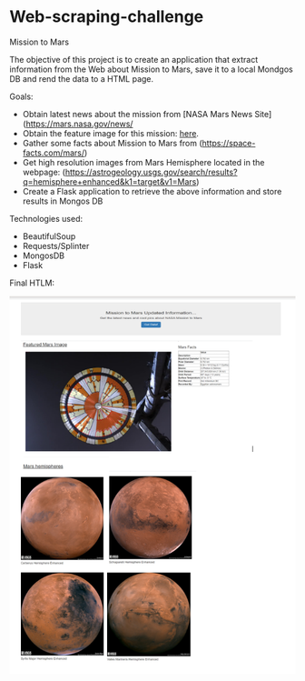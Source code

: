 # Web-scraping-challenge

Mission to Mars

The objective of this  project is to create an application that extract information from the Web about Mission to Mars, save it to a local Mondgos DB and rend the data to a HTML page.

Goals:
- Obtain latest news about the mission from  [NASA Mars News Site](https://mars.nasa.gov/news/
- Obtain the feature image for this mission: [here](https://www.jpl.nasa.gov/spaceimages/?search=&category=Mars).
- Gather some facts about Mission to Mars from (https://space-facts.com/mars/)
- Get high resolution images from Mars Hemisphere located in the webpage: (https://astrogeology.usgs.gov/search/results?q=hemisphere+enhanced&k1=target&v1=Mars)
- Create a Flask application to retrieve the above information and store results in Mongos DB


Technologies used:

- BeautifulSoup
- Requests/Splinter
- MongosDB
- Flask


Final HTLM:


![Screenshot](App.PNG)
